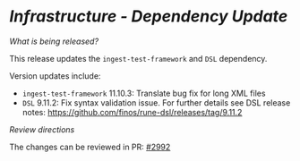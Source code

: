 # _Infrastructure - Dependency Update_

_What is being released?_

This release updates the `ingest-test-framework` and `DSL` dependency.

Version updates include:
- `ingest-test-framework` 11.10.3: Translate bug fix for long XML files
- `DSL` 9.11.2: Fix syntax validation issue. For further details see DSL release notes: https://github.com/finos/rune-dsl/releases/tag/9.11.2

_Review directions_

The changes can be reviewed in PR: [#2992](https://github.com/finos/common-domain-model/pull/2992)
